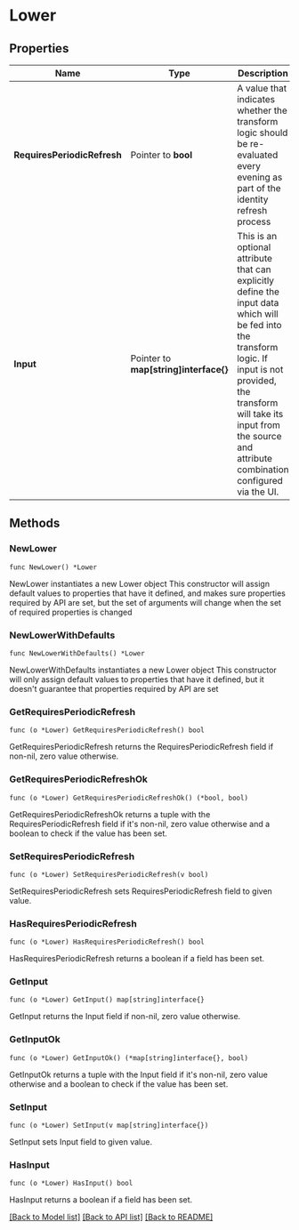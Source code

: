 # Lower

## Properties

Name | Type | Description | Notes
------------ | ------------- | ------------- | -------------
**RequiresPeriodicRefresh** | Pointer to **bool** | A value that indicates whether the transform logic should be re-evaluated every evening as part of the identity refresh process | [optional] [default to false]
**Input** | Pointer to **map[string]interface{}** | This is an optional attribute that can explicitly define the input data which will be fed into the transform logic. If input is not provided, the transform will take its input from the source and attribute combination configured via the UI. | [optional] 

## Methods

### NewLower

`func NewLower() *Lower`

NewLower instantiates a new Lower object
This constructor will assign default values to properties that have it defined,
and makes sure properties required by API are set, but the set of arguments
will change when the set of required properties is changed

### NewLowerWithDefaults

`func NewLowerWithDefaults() *Lower`

NewLowerWithDefaults instantiates a new Lower object
This constructor will only assign default values to properties that have it defined,
but it doesn't guarantee that properties required by API are set

### GetRequiresPeriodicRefresh

`func (o *Lower) GetRequiresPeriodicRefresh() bool`

GetRequiresPeriodicRefresh returns the RequiresPeriodicRefresh field if non-nil, zero value otherwise.

### GetRequiresPeriodicRefreshOk

`func (o *Lower) GetRequiresPeriodicRefreshOk() (*bool, bool)`

GetRequiresPeriodicRefreshOk returns a tuple with the RequiresPeriodicRefresh field if it's non-nil, zero value otherwise
and a boolean to check if the value has been set.

### SetRequiresPeriodicRefresh

`func (o *Lower) SetRequiresPeriodicRefresh(v bool)`

SetRequiresPeriodicRefresh sets RequiresPeriodicRefresh field to given value.

### HasRequiresPeriodicRefresh

`func (o *Lower) HasRequiresPeriodicRefresh() bool`

HasRequiresPeriodicRefresh returns a boolean if a field has been set.

### GetInput

`func (o *Lower) GetInput() map[string]interface{}`

GetInput returns the Input field if non-nil, zero value otherwise.

### GetInputOk

`func (o *Lower) GetInputOk() (*map[string]interface{}, bool)`

GetInputOk returns a tuple with the Input field if it's non-nil, zero value otherwise
and a boolean to check if the value has been set.

### SetInput

`func (o *Lower) SetInput(v map[string]interface{})`

SetInput sets Input field to given value.

### HasInput

`func (o *Lower) HasInput() bool`

HasInput returns a boolean if a field has been set.


[[Back to Model list]](../README.md#documentation-for-models) [[Back to API list]](../README.md#documentation-for-api-endpoints) [[Back to README]](../README.md)


